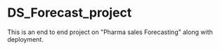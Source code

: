 # DS_Forecast_project
This is an end to end project on "Pharma sales Forecasting"  along with deployment.
